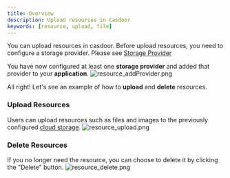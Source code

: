 ```yaml
---
title: Overview
description: Upload resources in Casdoor
keywords: [resource, upload, file]
---
```


You can upload resources in casdoor. Before upload resources, you need to configure a storage provider.
Please see [Storage Provider](/docs/provider/storage)

You have now configured at least one **storage provider** and added that provider to your **application**.
![resource_addProvider.png](/img/resources/resource_addProvider.png)

All right! Let's see an example of how to **upload** and **delete** resources.

### Upload Resources

Users can upload resources such as files and images to the previously configured [cloud storage](/docs/provider/storage).
![resource_upload.png](/img/resources/resource_upload.png)

### Delete Resources

If you no longer need the resource, you can choose to delete it by clicking the "Delete" button.
![resource_delete.png](/img/resources/resource_delete.png)

